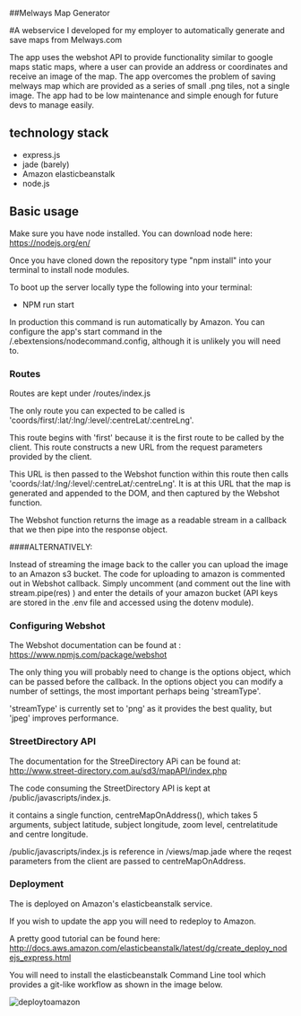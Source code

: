 ##Melways Map Generator

#A webservice I developed for my employer to automatically generate and save maps from Melways.com

The app uses the webshot API to provide functionality similar to google maps static maps, where a user can provide an address or coordinates and receive an image of the map. The app overcomes the problem of saving melways map which are provided as a series of small .png tiles, not a single image. The app had to be low maintenance and simple enough for future devs to manage easily.


## technology stack
- express.js
- jade (barely)
- Amazon elasticbeanstalk
- node.js


## Basic usage
Make sure you have node installed. You can download node here: https://nodejs.org/en/

Once you have cloned down the repository type "npm install" into your terminal to install node modules.

To boot up the server locally type the following into your terminal:
- NPM run start

In production this command is run automatically by Amazon. You can configure the app's start command in the /.ebextensions/nodecommand.config, although it is unlikely you will need to.

### Routes
Routes are kept under /routes/index.js

The only route you can expected to be called is 'coords/first/:lat/:lng/:level/:centreLat/:centreLng'.

This route begins with 'first' because it is the first route to be called by the client. This route constructs a new URL from the request parameters provided by the client.

This URL is then passed to the Webshot function within this route then calls 'coords/:lat/:lng/:level/:centreLat/:centreLng'. It is at this URL that the map is generated and appended to the DOM, and then captured by the Webshot function.

The Webshot function returns the image as a readable stream in a callback that we then pipe into the response object.

####ALTERNATIVELY:

Instead of streaming the image back to the caller you can upload the image to an Amazon s3 bucket. The code for uploading to amazon is commented out in Webshot callback. Simply uncomment (and comment out the line with stream.pipe(res) ) and enter the details of your amazon bucket (API keys are stored in the .env file and accessed using the dotenv module).

### Configuring Webshot

The Webshot documentation can be found at : https://www.npmjs.com/package/webshot

The only thing you will probably need to change is the options object, which can be passed before the callback. In the options object you can modify a number of settings, the most important perhaps being 'streamType'.

'streamType' is currently set to 'png' as it provides the best quality, but 'jpeg' improves performance.

### StreetDirectory API

The documentation for the StreeDirectory APi can be found at: http://www.street-directory.com.au/sd3/mapAPI/index.php

The code consuming the StreetDirectory API is kept at /public/javascripts/index.js.

it contains a single function, centreMapOnAddress(), which takes 5 arguments, subject latitude, subject longitude, zoom level, centrelatitude and centre longitude.

/public/javascripts/index.js is reference in /views/map.jade where the reqest parameters from the client are passed to centreMapOnAddress.

### Deployment

The is deployed on Amazon's elasticbeanstalk service.

If you wish to update the app you will need to redeploy to Amazon.

A pretty good tutorial can be found here: http://docs.aws.amazon.com/elasticbeanstalk/latest/dg/create_deploy_nodejs_express.html

You will need to install the elasticbeanstalk Command Line tool which provides a git-like workflow as shown in the image below.

![deploytoamazon](https://cloud.githubusercontent.com/assets/16638647/22193214/eab2f3f8-e18d-11e6-8958-e68c0227a1f4.png)

